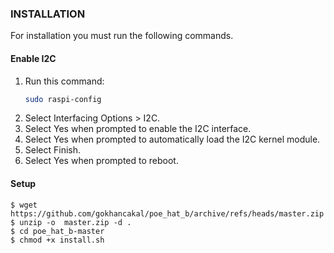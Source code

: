 ### INSTALLATION

For installation you must run the following commands.

#### Enable I2C
1. Run this command:
   ```sh
   sudo raspi-config
   ```
2. Select Interfacing Options > I2C.
3. Select Yes when prompted to enable the I2C interface.
4. Select Yes when prompted to automatically load the I2C kernel module.
5. Select Finish.
6. Select Yes when prompted to reboot.

#### Setup

<!--sec data-title="List files and directories: OS X and Linux" data-id="OSX_Linux_ls" data-collapse=true ces-->
    $ wget https://github.com/gokhancakal/poe_hat_b/archive/refs/heads/master.zip
    $ unzip -o  master.zip -d .
    $ cd poe_hat_b-master
    $ chmod +x install.sh
<!--endsec-->

